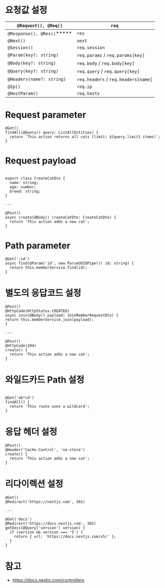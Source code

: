 # 요청값 설정

| `@Request(), @Req()` | `req` |
| --- | --- |
| `@Response(), @Res()`***** | `res` |
| `@Next()` | `next` |
| `@Session()` | `req.session` |
| `@Param(key?: string)` | `req.params` / `req.params[key]` |
| `@Body(key?: string)` | `req.body` / `req.body[key]` |
| `@Query(key?: string)` | `req.query` / `req.query[key]` |
| `@Headers(name?: string)` | `req.headers` / `req.headers[name]` |
| `@Ip()` | `req.ip` |
| `@HostParam()` | `req.hosts` |

# Request parameter

```tsx
@Get()
findAll(@Query() query: ListAllEntities) {
  return `This action returns all cats (limit: ${query.limit} items)`;
}
```

# Request payload

```tsx

export class CreateCatDto {
  name: string;
  age: number;
  breed: string;
}

---

@Post()
async create(@Body() createCatDto: CreateCatDto) {
  return 'This action adds a new cat';
}
```

# Path parameter

```tsx
@Get(':id')
async find(@Param('id', new ParseUUIDPipe()) id: string) {
  return this.memberService.find(id);
}
```

# 별도의 응답코드 설정

```tsx
@Post()
@HttpCode(HttpStatus.CREATED)
async join(@Body() payload: JoinMemberRequestDto) {
return this.memberService.join(payload);
}

---

@Post()
@HttpCode(204)
create() {
  return 'This action adds a new cat';
}
```

# 와일드카드 Path 설정

```tsx

@Get('ab*cd')
findAll() {
  return 'This route uses a wildcard';
}
```

# 응답 헤더 설정

```tsx
@Post()
@Header('Cache-Control', 'no-store')
create() {
  return 'This action adds a new cat';
}
```

# 리다이렉션 설정

```tsx
@Get()
@Redirect('https://nestjs.com', 301)

---

@Get('docs')
@Redirect('https://docs.nestjs.com', 302)
getDocs(@Query('version') version) {
  if (version && version === '5') {
    return { url: 'https://docs.nestjs.com/v5/' };
  }
}
```

# 참고

- https://docs.nestjs.com/controllers